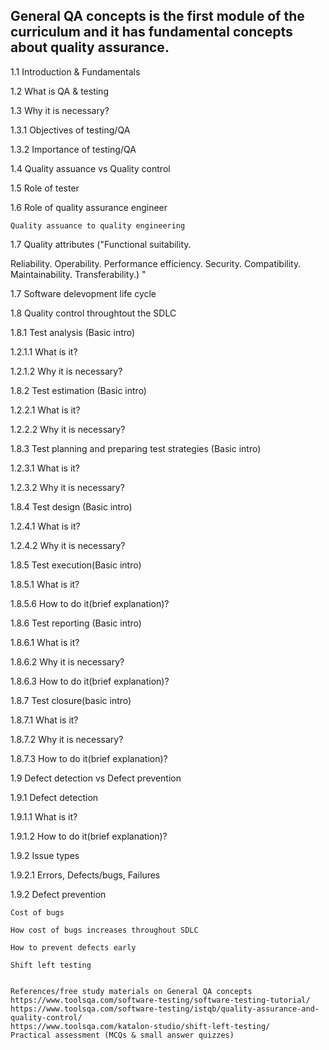 ## General QA concepts is the first module of the curriculum and it has fundamental concepts about quality assurance.

1.1	Introduction & Fundamentals

1.2	What is QA & testing

1.3	Why it is necessary?

1.3.1	Objectives of testing/QA

1.3.2	Importance of testing/QA

1.4	Quality assuance vs Quality control

1.5	Role of tester

1.6	Role of quality assurance engineer

	Quality assuance to quality engineering
	
1.7	Quality attributes ("Functional suitability.

Reliability.
Operability.
Performance efficiency.
Security.
Compatibility.
Maintainability.
Transferability.)
"
	
	
1.7	Software delevopment life cycle

1.8	Quality control throughtout the SDLC

1.8.1	Test analysis (Basic intro)

1.2.1.1	What is it?

1.2.1.2	Why it is necessary?

1.8.2	Test estimation (Basic intro)

1.2.2.1	What is it?

1.2.2.2	Why it is necessary?

1.8.3	Test planning and preparing test strategies (Basic intro)

1.2.3.1	What is it?

1.2.3.2	Why it is necessary?

1.8.4	Test design (Basic intro)

1.2.4.1	What is it?

1.2.4.2	Why it is necessary?

1.8.5	Test execution(Basic intro)

1.8.5.1	What is it?

1.8.5.6	How to do it(brief explanation)?

1.8.6	Test reporting (Basic intro)

1.8.6.1	What is it?

1.8.6.2	Why it is necessary?

1.8.6.3	How to do it(brief explanation)?

1.8.7	Test closure(basic intro)

1.8.7.1	What is it?

1.8.7.2	Why it is necessary?

1.8.7.3	How to do it(brief explanation)?

1.9	Defect detection vs Defect prevention

1.9.1	Defect detection

1.9.1.1	What is it?

1.9.1.2	How to do it(brief explanation)?

1.9.2	Issue types

1.9.2.1	Errors, Defects/bugs, Failures

1.9.2	Defect prevention

	Cost of bugs
	
	How cost of bugs increases throughout SDLC
	
	How to prevent defects early
	
	Shift left testing
  
  
	References/free study materials on General QA concepts
	https://www.toolsqa.com/software-testing/software-testing-tutorial/
	https://www.toolsqa.com/software-testing/istqb/quality-assurance-and-quality-control/
	https://www.toolsqa.com/katalon-studio/shift-left-testing/
	Practical assessment (MCQs & small answer quizzes)

